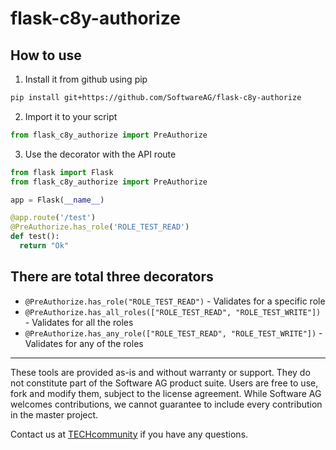 # flask-c8y-authorize
## How to use
1. Install it from github using pip
  ```bash
  pip install git+https://github.com/SoftwareAG/flask-c8y-authorize
  ```
2. Import it to your script
  ```python
  from flask_c8y_authorize import PreAuthorize
  ```
3. Use the decorator with the API route
  ```python
  from flask import Flask
  from flask_c8y_authorize import PreAuthorize
  
  app = Flask(__name__)
  
  @app.route('/test')
  @PreAuthorize.has_role('ROLE_TEST_READ')
  def test():
    return "Ok"
  ```

## There are total three decorators
* ```@PreAuthorize.has_role("ROLE_TEST_READ")``` - Validates for a specific role
* ```@PreAuthorize.has_all_roles(["ROLE_TEST_READ", "ROLE_TEST_WRITE"])``` - Validates for all the roles
* ```@PreAuthorize.has_any_role(["ROLE_TEST_READ", "ROLE_TEST_WRITE"])``` - Validates for any of the roles

______________________
These tools are provided as-is and without warranty or support. They do not constitute part of the Software AG product suite. Users are free to use, fork and modify them, subject to the license agreement. While Software AG welcomes contributions, we cannot guarantee to include every contribution in the master project.

Contact us at [TECHcommunity](mailto:technologycommunity@softwareag.com?subject=Github/SoftwareAG) if you have any questions.
